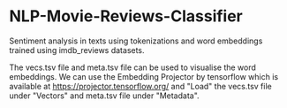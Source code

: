 # NLP-Movie-Reviews-Classifier
Sentiment analysis in texts using tokenizations and word embeddings trained using imdb_reviews datasets.

The vecs.tsv file and meta.tsv file can be used to visualise the word embeddings. 
We can use the Embedding Projector by tensorflow which is available at https://projector.tensorflow.org/ and "Load" the vecs.tsv file under "Vectors" and meta.tsv file under "Metadata".

